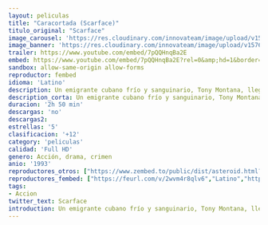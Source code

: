 ```yaml
---
layout: peliculas
title: "Caracortada (Scarface)"
titulo_original: "Scarface"
image_carousel: 'https://res.cloudinary.com/innovateam/image/upload/v1576979901/scarface-min_wppcbp.jpg'
image_banner: 'https://res.cloudinary.com/innovateam/image/upload/v1576979902/Ya-hay-posible-director-para-la-nueva-pel%C3%ADcula-de-Scarface-min_du6mnc.jpg'
trailer: https://www.youtube.com/embed/7pQQHnqBa2E
embed: https://www.youtube.com/embed/7pQQHnqBa2E?rel=0&amp;hd=1&border=0&wmode=opaque&enablejsapi=1&modestbranding=1&controls=1&showinfo=1
sandbox: allow-same-origin allow-forms
reproductor: fembed
idioma: 'Latino'
description: Un emigrante cubano frío y sanguinario, Tony Montana, llega de Cuba para instalarse en Miami, donde se propone hacerse con un nombre dentro del crimen organizado de Florida. Junto a su amigo, Manny Rivera, inicia una ascendente carrera delictiva.
description_corta: Un emigrante cubano frío y sanguinario, Tony Montana, llega de Cuba para instalarse en Miami, donde se propone hacerse con un nombre dentro del crimen organizado de Florida. Junto a su amigo, Manny...
duracion: '2h 50 min'
descargas: 'no'
descargas2:
estrellas: '5'
clasificacion: '+12'
category: 'peliculas'
calidad: 'Full HD'
genero: Acción, drama, crimen
anio: '1993'
reproductores_otros: ["https://www.zembed.to/public/dist/asteroid.html?id=6084f834792d998cfc4946ec4884e2f0&title=Scarface","Latino","https://www.zembed.to/public/dist/asteroid.html?id=d8c77fc94e30bed7659c7fda74f4c3fd&title=Scarface","Latino","https://mstream.space/oo8gdcb3pq5s","Latino","https://jawcloud.co/embed-typ9h419l3yi.html","Latino"]
reproductores_fembed: ["https://feurl.com/v/2wvm4r8qlv6","Latino","https://animekao.xyz/v/mymelb547w6rnmk","Latino","https://feurl.com/v/n8mjmh2r-r7-n-l","Latino"]
tags:
- Accion
twitter_text: Scarface
introduction: Un emigrante cubano frío y sanguinario, Tony Montana, llega de Cuba para instalarse en Miami, donde se propone hacerse con un nombre dentro del crimen organizado de Florida. Junto a su amigo, Manny...
---
```



 







